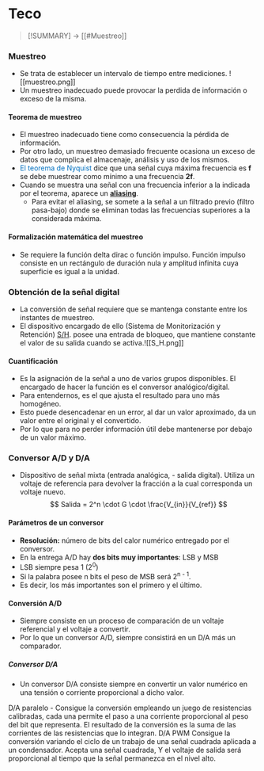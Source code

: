 # Teco
> [!SUMMARY]
> -> [[#Muestreo]]

### Muestreo
- Se trata de establecer un intervalo de tiempo entre mediciones. ![[muestreo.png]]
- Un muestreo inadecuado puede provocar la perdida de información o exceso de la misma.
#### Teorema de muestreo
- El muestreo inadecuado tiene como consecuencia la pérdida de información.
- Por otro lado, un muestreo demasiado frecuente ocasiona un exceso de datos que complica el almacenaje, análisis y uso de los mismos.
- <font color="#0070c0"> El teorema de Nyquist </font>dice que una señal cuya máxima frecuencia es **f** se debe muestrear como mínimo a una frecuencia **2f**.
- Cuando se muestra una señal con una frecuencia inferior a la indicada por el teorema, aparece un <u>**aliasing**</u>.
	- Para evitar el aliasing, se somete a la señal a un filtrado previo (filtro pasa-bajo) donde se eliminan todas las frecuencias superiores a la considerada máxima.
#### Formalización matemática del muestreo
- Se requiere la función delta dirac o función impulso. Función impulso consiste en un rectángulo de duración nula y amplitud infinita cuya superficie es igual a la unidad.
### Obtención de la señal digital
- La conversión de señal requiere que se mantenga constante entre los instantes de muestreo. 
- El dispositivo encargado de ello (Sistema de Monitorización y Retención) <u>S/H</u>. posee una entrada de bloqueo, que mantiene constante el valor de su salida cuando se activa.![[S_H.png]]
#### Cuantificación
- Es la asignación de la señal a uno de varios grupos disponibles. El encargado de hacer la función es el conversor analógico/digital. 
- Para entendernos, es el que ajusta el resultado para uno más homogéneo.
- Esto puede desencadenar en un error, al dar un valor aproximado, da un valor entre el original y el convertido.
- Por lo que para no perder información útil debe mantenerse por debajo de un valor máximo.

### Conversor A/D y D/A
- Dispositivo de señal mixta (entrada analógica, - salida digital). Utiliza un voltaje de referencia para devolver la fracción a la cual corresponda un voltaje nuevo.
$$ Salida = 2^n \cdot G \cdot \frac{V_{in}}{V_{ref}} $$
#### Parámetros de un conversor
- **Resolución:** número de bits del calor numérico entregado por el conversor.
- En la entrega A/D hay **dos bits muy importantes**: LSB y MSB
- LSB siempre pesa 1 (2<sup>0</sup>)
- Si la palabra posee n bits el peso de MSB será 2<sup>n - 1</sup>.
- Es decir, los más importantes son el primero y el último.

#### Conversión A/D
- Siempre consiste en un proceso de comparación de un voltaje referencial y el voltaje a convertir.
- Por lo que un conversor A/D, siempre consistirá en un D/A más un comparador.
##### Conversor D/A
- Un conversor D/A consiste siempre en convertir un valor numérico en una tensión o corriente proporcional a dicho valor.

D/A paralelo
	- Consigue la conversión empleando un juego de resistencias calibradas, cada una permite el paso a una corriente proporcional al peso del bit que representa. El resultado de la conversión es la suma de las corrientes de las resistencias que lo integran.
D/A PWM
	Consigue la conversión variando el ciclo de un trabajo de una señal cuadrada aplicada a un condensador. Acepta una señal cuadrada, Y el voltaje de salida será proporcional al tiempo que la señal permanezca en el nivel alto.